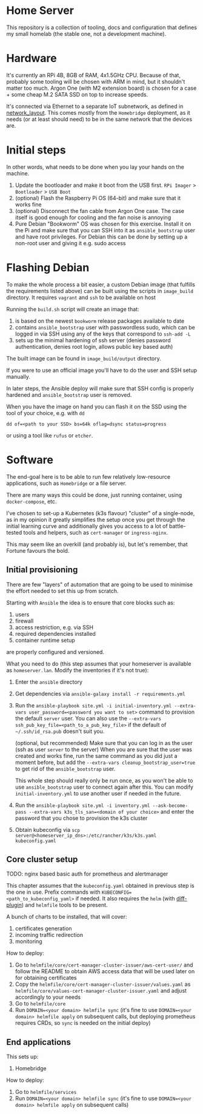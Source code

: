 # Home Server

This repository is a collection of tooling, docs and configuration that defines my small homelab
(the stable one, not a development machine).

# Hardware

It's currently an RPi 4B, 8GB of RAM, 4x1.5GHz CPU.
Because of that, probably some tooling will be chosen with ARM in mind, but it shouldn't matter too much.
Argon One (with M2 extension board) is chosen for a case + some cheap M.2 SATA SSD on top to increase speeds.

It's connected via Ethernet to a separate IoT subnetwork, as defined in [network_layout](https://github.com/dezeroku/network_layout).
This comes mostly from the `Homebridge` deployment, as it needs (or at least should need) to
be in the same network that the devices are.

# Initial steps

In other words, what needs to be done when you lay your hands on the machine.

1. Update the bootloader and make it boot from the USB first. `RPi Imager` > `Bootloader` > `USB Boot`
2. (optional) Flash the Raspberry Pi OS (64-bit) and make sure that it works fine
3. (optional) Disconnect the fan cable from Argon One case. The case itself is good enough for cooling and the fan noise is annoying
4. Pure Debian "Bookworm" OS was chosen for this exercise.
   Install it on the Pi and make sure that you can SSH into it as `ansible_bootstrap` user and have root privileges.
   For Debian this can be done by setting up a non-root user and giving it e.g. sudo access

# Flashing Debian

To make the whole process a bit easier, a custom Debian image (that fulfills the requirements listed above)
can be built using the scripts in `image_build` directory.
It requires `vagrant` and `ssh` to be available on host

Running the `build.sh` script will create an image that:

1. is based on the newest `bookworm` release packages available to date
2. contains `ansible_bootstrap` user with passwordless sudo, which can be logged in via SSH using any of the keys that
   correspond to `ssh-add -L`
3. sets up the minimal hardening of ssh server (denies password authentication, denies root login, allows public key based auth)

The built image can be found in `image_build/output` directory.

If you were to use an official image you'll have to do the user and SSH setup manually.

In later steps, the Ansible deploy will make sure that SSH config is properly hardened and `ansible_bootstrap` user is removed.

When you have the image on hand you can flash it on the SSD using the tool of your choice, e.g. with `dd`

```
dd of=<path to your SSD> bs=64k oflag=dsync status=progress
```

or using a tool like `rufus` or `etcher`.

# Software

The end-goal here is to be able to run few relatively low-resource applications, such as
`Homebridge` or a file server.

There are many ways this could be done, just running container, using `docker-compose`, etc.

I've chosen to set-up a Kubernetes (k3s flavour) "cluster" of a single-node, as in my opinion
it greatly simplifies the setup once you get through the initial learning curve and additionally
gives you access to a lot of battle-tested tools and helpers, such as `cert-manager` or `ingress-nginx`.

This may seem like an overkill (and probably is), but let's remember, that Fortune favours the bold.

## Initial provisioning

There are few "layers" of automation that are going to be used to minimise the effort needed to set this up from scratch.

Starting with `Ansible` the idea is to ensure that core blocks such as:

1. users
2. firewall
3. access restriction, e.g. via SSH
4. required dependencies installed
5. container runtime setup

are properly configured and versioned.

What you need to do (this step assumes that your homeserver is available as `homeserver.lan`. Modify the inventories if it's not true):

1. Enter the `ansible` directory
2. Get dependencies via `ansible-galaxy install -r requirements.yml`
3. Run the `ansible-playbook site.yml -i initial-inventory.yml --extra-vars user_password=<password you want to set>` command to provision the default `server` user.
   You can also use the `--extra-vars ssh_pub_key_file=<path_to_a_pub_key_file>` if the default of `~/.ssh/id_rsa.pub` doesn't suit you.

   (optional, but recommended) Make sure that you can log in as the user (ssh as user `server` to the server)
   When you are sure that the user was created and works fine, run the same command as you did just a moment before, but add the `--extra-vars cleanup_bootstrap_user=true` to get rid of the `ansible_bootstrap` user.

   This whole step should really only be run once, as you won't be able to use `ansible_bootstrap` user to connect again after this.
   You can modify `initial-inventory.yml` to use another user if needed in the future.

4. Run the `ansible-playbook site.yml -i inventory.yml --ask-become-pass --extra-vars k3s_tls_san=<domain of your choice>` and enter the password that you chose to provision the k3s cluster
5. Obtain kubeconfig via `scp server@<homeserver_ip_dns>:/etc/rancher/k3s/k3s.yaml kubeconfig.yaml`

## Core cluster setup

TODO: nginx based basic auth for prometheus and alertmanager

This chapter assumes that the `kubeconfig.yaml` obtained in previous step is the one in use.
Prefix commands with `KUBECONFIG=<path_to_kubeconfig_yaml>` if needed.
It also requires the `helm` (with [diff-plugin](https://github.com/databus23/helm-diff)) and `helmfile` tools to be present.

A bunch of charts to be installed, that will cover:

1. certificates generation
2. incoming traffic redirection
3. monitoring

How to deploy:

1. Go to `helmfile/core/cert-manager-cluster-issuer/aws-cert-user/` and follow the README to obtain AWS access data that will be used later on for obtaining certificates
2. Copy the `helmfile/core/cert-manager-cluster-issuer/values.yaml` as `helmfile/core/values-cert-manager-cluster-issuer.yaml` and adjust accordingly to your needs
3. Go to `helmfile/core`
4. Run `DOMAIN=<your domain> helmfile sync` (it's fine to use `DOMAIN=<your domain> helmfile apply` on subsequent calls, but deploying prometheus requires CRDs, so `sync` is needed on the initial deploy)

## End applications

This sets up:

1. Homebridge

How to deploy:

1. Go to `helmfile/services`
2. Run `DOMAIN=<your domain> helmfile sync` (it's fine to use `DOMAIN=<your domain> helmfile apply` on subsequent calls)

